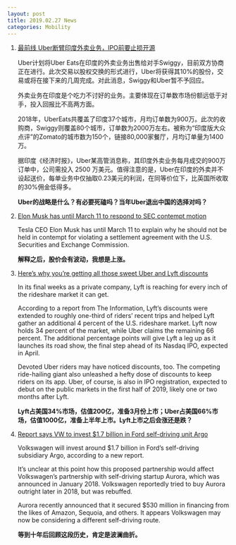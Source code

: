```yaml
---
layout: post
title: 2019.02.27 News
categories: Mobility
---
```


1. [最前线 Uber断臂印度外卖业务，IPO前要止损开源](https://36kr.com/p/5180450.html)

    Uber计划将Uber Eats在印度的外卖业务出售给对手Swiggy，目前双方协商正在进行。此次交易以股权交换的形式进行，Uber将获得其10%的股份，交易或将在接下来的几周完成。对此消息，Swiggy和Uber暂不予回应。

    外卖业务在印度是个吃力不讨好的业务。主要体现在订单数市场份额远低于对手，投入回报比不高两方面。

    2018年，UberEats共覆盖了印度37个城市，月均订单数为900万。此次的收购商，Swiggy则覆盖80个城市，订单数为2000万左右。被称为“印度版大众点评”的Zomato的城市数为150个，链接80,000家餐厅，月均订单量为1400万。

    据印度《经济时报》，Uber某高管消息称，其印度外卖业务每月成交的900万订单中，公司需投入 2500 万美元。值得注意的是，Uber在印度的外卖并不设起送价，每单业务中仅抽取0.23美元的利润，在同等价位下，比英国所收取的30%佣金低得多。

    **Uber的战略是什么？有必要死磕吗？当年Uber退出中国的选择对吗？**

2. [Elon Musk has until March 11 to respond to SEC contempt motion](https://techcrunch.com/2019/02/26/elon-musk-has-until-march-11-to-respond-to-sec-contempt-motion/)

    Tesla  CEO Elon Musk has until March 11 to explain why he should not be held in contempt for violating a settlement agreement with the U.S. Securities and Exchange Commission.

    **解释之后，股价会有波动，我想是上涨。**

3. [Here’s why you’re getting all those sweet Uber and Lyft discounts](https://techcrunch.com/2019/02/26/heres-why-youre-getting-all-those-sweet-uber-and-lyft-discounts/)

    In its final weeks as a private company, Lyft  is reaching for every inch of the rideshare market it can get.

    According to a report from The Information, Lyft’s discounts were extended to roughly one-third of riders’ recent trips and helped Lyft gather an additional 4 percent of the U.S. rideshare market. Lyft now holds 34 percent of the market, while Uber claims the remaining 66 percent. The additional percentage points will give Lyft a leg up as it launches its road show, the final step ahead of its Nasdaq IPO, expected in April.

    Devoted Uber riders may have noticed discounts, too. The competing ride-hailing giant also unleashed a hefty dose of discounts to keep riders on its app. Uber, of course, is also in IPO registration, expected to debut on the public markets in the first half of 2019, likely one or two months after Lyft.

    **Lyft占美国34%市场，估值200亿，准备3月份上市；Uber占美国66%市场，估值1000亿，准备上半年上市。Lyft上市之后会涨还是跌？**

4. [Report says VW to invest $1.7 billion in Ford self-driving unit Argo](https://electrek.co/2019/02/26/vw-ford-argo-investment/)

    Volkswagen will invest around $1.7 billion in Ford’s self-driving subsidiary Argo, according to a new report.

    It’s unclear at this point how this proposed partnership would affect Volkswagen’s partnership with self-driving startup Aurora, which was announced in January 2018. Volkswagen reportedly tried to buy Aurora outright later in 2018, but was rebuffed.

    Aurora recently announced that it secured $530 million in financing from the likes of Amazon, Sequoia, and others. It appears Volkswagen may now be considering a different self-driving route.

    **等到十年后回顾这段历史，肯定是波澜曲折。**